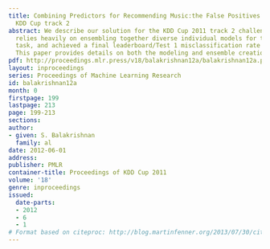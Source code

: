 ```yaml
---
title: Combining Predictors for Recommending Music:the False Positives’ approach to
  KDD Cup track 2
abstract: We describe our solution for the KDD Cup 2011 track 2 challenge. Our solution
  relies heavily on ensembling together diverse individual models for the prediction
  task, and achieved a final leaderboard/Test 1 misclassification rate of 3.8863%.
  This paper provides details on both the modeling and ensemble creation steps.
pdf: http://proceedings.mlr.press/v18/balakrishnan12a/balakrishnan12a.pdf
layout: inproceedings
series: Proceedings of Machine Learning Research
id: balakrishnan12a
month: 0
firstpage: 199
lastpage: 213
page: 199-213
sections: 
author:
- given: S. Balakrishnan
  family: al
date: 2012-06-01
address: 
publisher: PMLR
container-title: Proceedings of KDD Cup 2011
volume: '18'
genre: inproceedings
issued:
  date-parts:
  - 2012
  - 6
  - 1
# Format based on citeproc: http://blog.martinfenner.org/2013/07/30/citeproc-yaml-for-bibliographies/
---
```

